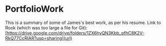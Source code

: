 # PortfolioWork

This is a summary of some of James's best work, as per his resume.
Link to Rook (which was too large a file for Git):
[https://drive.google.com/drive/folders/1ZX6hyQN3Kbb_pfhC8K2V-RkQ77CcRIAR?usp=sharing](url)
